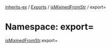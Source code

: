[inherits-ex](../README.md) / [Exports](../modules.md) / [isMixinedFromStr](isMixinedFromStr.md) / export=

# Namespace: export=

[isMixinedFromStr](isMixinedFromStr.md).export=
